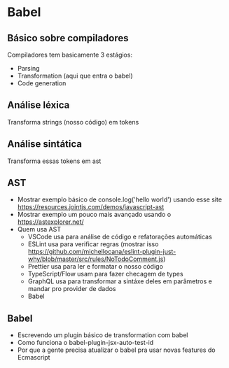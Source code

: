 # Babel

## Básico sobre compiladores

Compiladores tem basicamente 3 estágios:

- Parsing
- Transformation (aqui que entra o babel)
- Code generation

## Análise léxica

Transforma strings (nosso código) em tokens

## Análise sintática

Transforma essas tokens em ast

## AST

- Mostrar exemplo básico de console.log('hello world') usando esse site https://resources.jointjs.com/demos/javascript-ast
- Mostrar exemplo um pouco mais avançado usando o https://astexplorer.net/
- Quem usa AST
  - VSCode usa para análise de código e refatorações automáticas
  - ESLint usa para verificar regras (mostrar isso https://github.com/michellocana/eslint-plugin-just-why/blob/master/src/rules/NoTodoComment.js)
  - Prettier usa para ler e formatar o nosso código
  - TypeScript/Flow usam para fazer checagem de types
  - GraphQL usa para transformar a sintáxe deles em parâmetros e mandar pro provider de dados
  - Babel

## Babel

- Escrevendo um plugin básico de transformation com babel
- Como funciona o babel-plugin-jsx-auto-test-id
- Por que a gente precisa atualizar o babel pra usar novas features do Ecmascript
